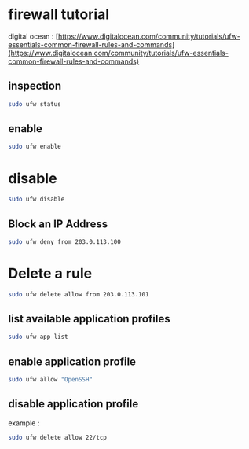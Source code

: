 # firewall tutorial

digital ocean : [https://www.digitalocean.com/community/tutorials/ufw-essentials-common-firewall-rules-and-commands](https://www.digitalocean.com/community/tutorials/ufw-essentials-common-firewall-rules-and-commands)


## inspection

```bash
sudo ufw status
```

## enable

```bash
sudo ufw enable
```

# disable

```bash
sudo ufw disable
```

## Block an IP Address

```bash
sudo ufw deny from 203.0.113.100
```

# Delete a rule

```bash
sudo ufw delete allow from 203.0.113.101
```

## list available application profiles

```bash
sudo ufw app list
```

## enable application profile

```bash
sudo ufw allow "OpenSSH"
```

## disable application profile

example :

```bash
sudo ufw delete allow 22/tcp
```
